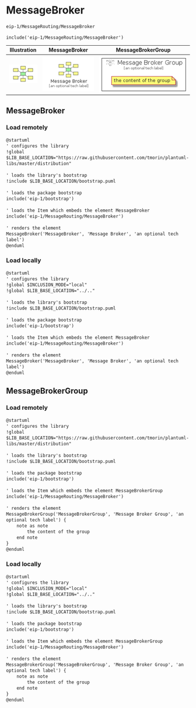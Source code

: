 # MessageBroker


```text
eip-1/MessageRouting/MessageBroker
```

```text
include('eip-1/MessageRouting/MessageBroker')
```



| Illustration | MessageBroker | MessageBrokerGroup |
| :---: | :---: | :---: |
| ![illustration for Illustration](../../eip-1/MessageRouting/MessageBroker.png) | ![illustration for MessageBroker](../../eip-1/MessageRouting/MessageBroker.Local.png) | ![illustration for MessageBrokerGroup](../../eip-1/MessageRouting/MessageBrokerGroup.Local.png) |




## MessageBroker

### Load remotely
```plantuml
@startuml
' configures the library
!global $LIB_BASE_LOCATION="https://raw.githubusercontent.com/tmorin/plantuml-libs/master/distribution"

' loads the library's bootstrap
!include $LIB_BASE_LOCATION/bootstrap.puml

' loads the package bootstrap
include('eip-1/bootstrap')

' loads the Item which embeds the element MessageBroker
include('eip-1/MessageRouting/MessageBroker')

' renders the element
MessageBroker('MessageBroker', 'Message Broker', 'an optional tech label')
@enduml
```

### Load locally
```plantuml
@startuml
' configures the library
!global $INCLUSION_MODE="local"
!global $LIB_BASE_LOCATION="../.."

' loads the library's bootstrap
!include $LIB_BASE_LOCATION/bootstrap.puml

' loads the package bootstrap
include('eip-1/bootstrap')

' loads the Item which embeds the element MessageBroker
include('eip-1/MessageRouting/MessageBroker')

' renders the element
MessageBroker('MessageBroker', 'Message Broker', 'an optional tech label')
@enduml
```

## MessageBrokerGroup

### Load remotely
```plantuml
@startuml
' configures the library
!global $LIB_BASE_LOCATION="https://raw.githubusercontent.com/tmorin/plantuml-libs/master/distribution"

' loads the library's bootstrap
!include $LIB_BASE_LOCATION/bootstrap.puml

' loads the package bootstrap
include('eip-1/bootstrap')

' loads the Item which embeds the element MessageBrokerGroup
include('eip-1/MessageRouting/MessageBroker')

' renders the element
MessageBrokerGroup('MessageBrokerGroup', 'Message Broker Group', 'an optional tech label') {
    note as note
        the content of the group
    end note
}
@enduml
```

### Load locally
```plantuml
@startuml
' configures the library
!global $INCLUSION_MODE="local"
!global $LIB_BASE_LOCATION="../.."

' loads the library's bootstrap
!include $LIB_BASE_LOCATION/bootstrap.puml

' loads the package bootstrap
include('eip-1/bootstrap')

' loads the Item which embeds the element MessageBrokerGroup
include('eip-1/MessageRouting/MessageBroker')

' renders the element
MessageBrokerGroup('MessageBrokerGroup', 'Message Broker Group', 'an optional tech label') {
    note as note
        the content of the group
    end note
}
@enduml
```

